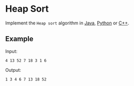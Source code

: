 # Heap Sort

Implement the `Heap sort` algorithm in [Java](HeapSort.java), [Python](heap_sort.py)
or [C++](heap_sort.cpp).

## Example

Input:

```
4 13 52 7 18 3 1 6
```

Output:

```
1 3 4 6 7 13 18 52
```
